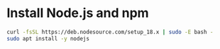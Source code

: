 # Install Node.js and npm

```bash
curl -fsSL https://deb.nodesource.com/setup_18.x | sudo -E bash -
sudo apt install -y nodejs
```
